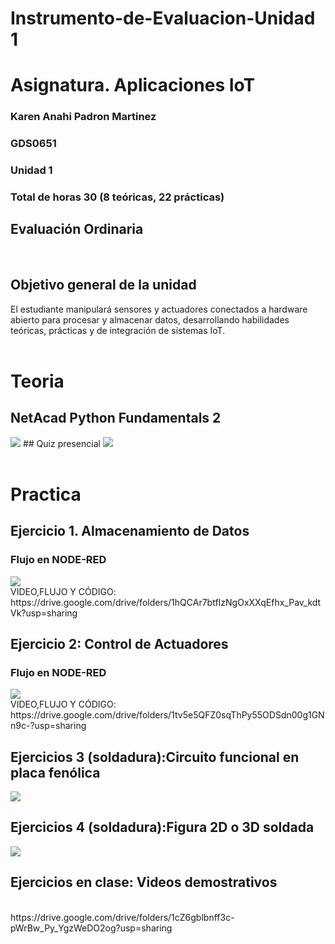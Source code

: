 # Instrumento-de-Evaluacion-Unidad 1
# Asignatura. Aplicaciones IoT
### Karen Anahi Padron Martinez
 ### GDS0651
### Unidad 1
### Total de horas 30 (8 teóricas, 22 prácticas)
## Evaluación Ordinaria 
<br>

## Objetivo general de la unidad
El estudiante manipulará sensores y actuadores conectados a hardware abierto para procesar y almacenar datos, desarrollando habilidades teóricas, prácticas y de integración de sistemas IoT.
<br>
<br>

# Teoria 
## NetAcad Python Fundamentals 2
<img src= "https://github.com/user-attachments/assets/d6258093-83f9-4285-8ebb-691186417d02" wigth=100/>
## Quiz presencial
<img src= "https://github.com/user-attachments/assets/94d190e5-6211-452f-a71f-071d47f7a796" wigth=100/>



<br>
<br>

# Practica
## Ejercicio 1. Almacenamiento de Datos
### Flujo en NODE-RED
<img src= "https://github.com/user-attachments/assets/ab87fed1-b32c-4ba1-8a0d-f7cbf6681b1d" wigth=100/>
<br>
VIDEO,FLUJO Y CÓDIGO: 
https://drive.google.com/drive/folders/1hQCAr7btfIzNgOxXXqEfhx_Pav_kdtVk?usp=sharing
<br>

## Ejercicio 2: Control de Actuadores
### Flujo en NODE-RED
<img src= "https://github.com/user-attachments/assets/ab87fed1-b32c-4ba1-8a0d-f7cbf6681b1d" wigth=100/>
<br>
 VIDEO,FLUJO Y CÓDIGO: 
 https://drive.google.com/drive/folders/1tv5e5QFZ0sqThPy55ODSdn00g1GNn9c-?usp=sharing 
<br>

## Ejercicios 3 (soldadura):Circuito funcional en placa fenólica
<img src="https://github.com/user-attachments/assets/95e69944-baa7-43e4-80a0-57a7628b8a77" wigth=100/>
<br>

## Ejercicios 4 (soldadura):Figura 2D o 3D soldada
<img src="https://github.com/user-attachments/assets/48bf8fcc-888c-4de1-8d25-85e581300ba7" wigth=100/>
<br>

## Ejercicios en clase: Videos demostrativos
<br>
https://drive.google.com/drive/folders/1cZ6gblbnff3c-pWrBw_Py_YgzWeDO2og?usp=sharing
<br>
